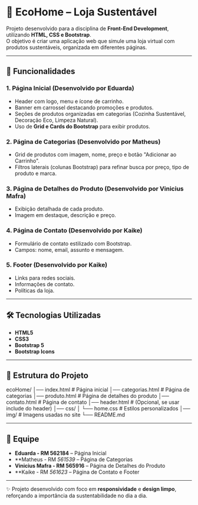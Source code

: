 # 🛒 EcoHome – Loja Sustentável  

Projeto desenvolvido para a disciplina de **Front-End Development**, utilizando **HTML, CSS e Bootstrap**.  
O objetivo é criar uma aplicação web que simule uma loja virtual com produtos sustentáveis, organizada em diferentes páginas.  

---

## 🚀 Funcionalidades  

### 1. Página Inicial (Desenvolvido por **Eduarda**)  
- Header com logo, menu e ícone de carrinho.  
- Banner em carrossel destacando promoções e produtos.  
- Seções de produtos organizadas em categorias (Cozinha Sustentável, Decoração Eco, Limpeza Natural).  
- Uso de **Grid e Cards do Bootstrap** para exibir produtos.  

### 2. Página de Categorias (Desenvolvido por **Matheus**)  
- Grid de produtos com imagem, nome, preço e botão "Adicionar ao Carrinho".  
- Filtros laterais (colunas Bootstrap) para refinar busca por preço, tipo de produto e marca.  

### 3. Página de Detalhes do Produto (Desenvolvido por **Vinicius Mafra**)  
- Exibição detalhada de cada produto.  
- Imagem em destaque, descrição e preço.  

### 4. Página de Contato  (Desenvolvido por **Kaike**) 
- Formulário de contato estilizado com Bootstrap.  
- Campos: nome, email, assunto e mensagem.  

### 5. Footer  (Desenvolvido por **Kaike**) 
- Links para redes sociais.  
- Informações de contato.  
- Políticas da loja.  

---

## 🛠️ Tecnologias Utilizadas  
- **HTML5**  
- **CSS3**  
- **Bootstrap 5**  
- **Bootstrap Icons**  

---

## 📂 Estrutura do Projeto  
  ecoHome/
  │── index.html # Página inicial
  │── categorias.html # Página de categorias
  │── produto.html # Página de detalhes do produto
  │── contato.html # Página de contato
  │── header.html # (Opcional, se usar include do header)
  │── css/
  │ └── home.css # Estilos personalizados
  │── img/ # Imagens usadas no site
  └── README.md
  
---

## 👥 Equipe  

- **Eduarda - RM 562184** – Página Inicial  
- **Matheus - RM *561539* – Página de Categorias  
- **Vinicius Mafra - RM 565916** – Página de Detalhes do Produto  
- **Kaike - RM *561623* – Página de Contato e Footer  

---

✨ Projeto desenvolvido com foco em **responsividade** e **design limpo**, reforçando a importância da sustentabilidade no dia a dia.  

